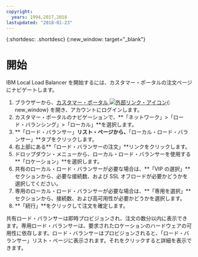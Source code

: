 ```yaml
---
copyright:
  years: 1994,2017,2018
lastupdated: "2018-01-23"
---
```


{:shortdesc: .shortdesc}
{:new_window: target="_blank"}

# 開始
IBM Local Load Balancer を開始するには、カスタマー・ポータルの注文ページにナビゲートします。

1. ブラウザーから、[カスタマー・ポータル ![外部リンク・アイコン](../../icons/launch-glyph.svg "外部リンク・アイコン")](https://control.softlayer.com/){: new_window} を開き、アカウントにログインします。
2. カスタマー・ポータルのナビゲーションで、**「ネットワーク」>「ロード・バランシング」>「ローカル」**を選択します。
3. **「ロード・バランサー」**リスト・ページから、**「ローカル・ロード・バランサー」**タブをクリックします。
4. 右上部にある**「ロード・バランサーの注文」**リンクをクリックします。
5. ドロップダウン・メニューから、ローカル・ロード・バランサーを使用する**「ロケーション」**を選択します。
6. 共有のローカル・ロード・バランサーが必要な場合は、**「VIP の選択」**セクションから、必要な接続数、および SSL オフロードが必要かどうかを選択してください。
7. 専用のローカル・ロード・バランサーが必要な場合は、**「専用を選択」**セクションから、接続数、および高可用性が必要かどうかを選択します。
8. **「続行」**をクリックして注文を確定します。

共有ロード・バランサーは即時プロビジョンされ、注文の数分以内に表示できます。専用ロード・バランサーは、要求されたロケーションのハードウェアの可用性に依存します。ロード・バランサーはプロビジョンされると、「ロード・バランサー」リスト・ページに表示されます。それをクリックすると詳細を表示できます。
